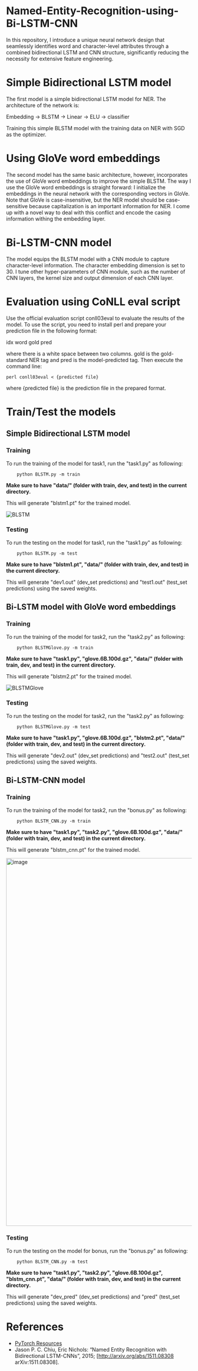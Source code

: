 # Named-Entity-Recognition-using-Bi-LSTM-CNN
In this repository, I introduce a unique neural network design that seamlessly identifies word and character-level attributes through a combined bidirectional LSTM and CNN structure, significantly reducing the necessity for extensive feature engineering.

# Simple Bidirectional LSTM model

The first model is a simple bidirectional LSTM model for NER. The architecture of the network is:

Embedding → BLSTM → Linear → ELU → classifier

Training this simple BLSTM model with the training data on NER with SGD as the optimizer.

# Using GloVe word embeddings

The second model has the same basic architecture, however, incorporates the use of GloVe word embeddings to improve the simple BLSTM. The way I use the GloVe word embeddings is straight forward: I initialize the embeddings in the neural network with the corresponding vectors in GloVe. Note that GloVe is case-insensitive, but the NER model should be case-sensitive because capitalization is an important information for NER. I come up with a novel way to deal with this conflict and encode the casing information withing the embedding layer.

# Bi-LSTM-CNN model

The model equips the BLSTM model with a CNN module to capture character-level information. The character embedding dimension is set to 30. I tune other hyper-parameters of CNN module, such as the number of CNN layers, the kernel size and output dimension of each CNN layer.

# Evaluation using CoNLL eval script

Use the official evaluation script conll03eval to evaluate the results of the model. To use the script, you need to install perl and prepare your prediction file in the following format:

idx word gold pred

where there is a white space between two columns. gold is the gold-standard NER tag and pred is the model-predicted tag. Then execute the command line:
```
perl conll03eval < {predicted file}
```
where {predicted file} is the prediction file in the prepared format.


# Train/Test the models

## Simple Bidirectional LSTM model

### Training 

To run the training of the model for task1, run the "task1.py" as following:

```
    python BLSTM.py -m train
```


**Make sure to have "data/" (folder with train, dev, and test) in the current directory.**

This will generate "blstm1.pt" for the trained model.

![BLSTM](https://user-images.githubusercontent.com/22619455/232166868-c3380239-491f-44c4-b856-b44bd50b3470.png)

### Testing 

To run the testing on the model for task1, run the "task1.py" as following:

```
    python BLSTM.py -m test
```

**Make sure to have "blstm1.pt", "data/" (folder with train, dev, and test) in the current directory.**

This will generate "dev1.out" (dev_set predictions) and "test1.out" (test_set predictions) using the saved weights.

## Bi-LSTM model with GloVe word embeddings

### Training 

To run the training of the model for task2, run the "task2.py" as following:

```
    python BLSTMGlove.py -m train
```

**Make sure to have "task1.py", "glove.6B.100d.gz", "data/" (folder with train, dev, and test) in the current directory.**

This will generate "blstm2.pt" for the trained model.

![BLSTMGlove](https://user-images.githubusercontent.com/22619455/232166893-f890fa44-fd5b-46e6-af6f-99da24c0d041.png)

### Testing 

To run the testing on the model for task2, run the "task2.py" as following:

```
    python BLSTMGlove.py -m test
```

**Make sure to have "task1.py", "glove.6B.100d.gz", "blstm2.pt", "data/" (folder with train, dev, and test) in the current directory.**

This will generate "dev2.out" (dev_set predictions) and "test2.out" (test_set predictions) using the saved weights.


## Bi-LSTM-CNN model

### Training 

To run the training of the model for task2, run the "bonus.py" as following:
```
    python BLSTM_CNN.py -m train
```

**Make sure to have "task1.py", "task2.py", "glove.6B.100d.gz", "data/" (folder with train, dev, and test) in the current directory.**

This will generate "blstm_cnn.pt" for the trained model.

<img width="995" alt="image" src="https://user-images.githubusercontent.com/22619455/232168270-5119157b-1763-4d61-ae68-3211d66fce41.png">

### Testing 

To run the testing on the model for bonus, run the "bonus.py" as following:
```
    python BLSTM_CNN.py -m test
```

**Make sure to have "task1.py", "task2.py", "glove.6B.100d.gz", "blstm_cnn.pt", "data/" (folder with train, dev, and test) in the current directory.**

This will generate "dev_pred" (dev_set predictions) and "pred" (test_set predictions) using the saved weights.

# References

- [PyTorch Resources](https://pytorch.org/docs/stable/nn.html)
- Jason P. C. Chiu, Eric Nichols: “Named Entity Recognition with Bidirectional LSTM-CNNs”, 2015; [http://arxiv.org/abs/1511.08308 arXiv:1511.08308].
